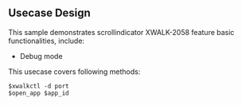 ## Usecase Design

This sample demonstrates scrollindicator XWALK-2058 feature basic functionalities, include:
 
* Debug mode

This usecase covers following methods:

    $xwalkctl -d port
    $open_app $app_id
